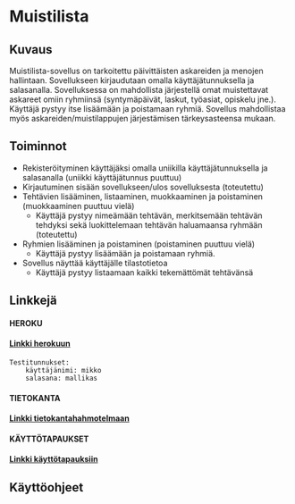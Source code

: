# Muistilista

## Kuvaus

Muistilista-sovellus on tarkoitettu päivittäisten askareiden ja menojen hallintaan. Sovellukseen kirjaudutaan omalla käyttäjätunnuksella ja salasanalla. Sovelluksessa on mahdollista järjestellä omat muistettavat askareet omiin ryhmiinsä (syntymäpäivät, laskut, työasiat, opiskelu jne.). Käyttäjä pystyy itse lisäämään ja poistamaan ryhmiä. Sovellus mahdollistaa myös askareiden/muistilappujen järjestämisen tärkeysasteensa mukaan.

## Toiminnot

  - Rekisteröityminen käyttäjäksi omalla uniikilla käyttäjätunnuksella ja salasanalla (uniikki käyttäjätunnus puuttuu)
  - Kirjautuminen sisään sovellukseen/ulos sovelluksesta (toteutettu)
  - Tehtävien lisääminen, listaaminen, muokkaaminen ja poistaminen (muokkaaminen puuttuu vielä)
  	- Käyttäjä pystyy nimeämään tehtävän, merkitsemään tehtävän tehdyksi sekä luokittelemaan tehtävän haluamaansa ryhmään (toteutettu)
  - Ryhmien lisääminen ja poistaminen (poistaminen puuttuu vielä)
  	- Käyttäjä pystyy lisäämään ja poistamaan ryhmiä.
  - Sovellus näyttää käyttäjälle tilastotietoa
  	- Käyttäjä pystyy listaamaan kaikki tekemättömät tehtävänsä
    
	
## Linkkejä

#### **HEROKU**

#### [Linkki herokuun](https://tsoha-muistilista.herokuapp.com/)
	Testitunnukset: 
		käyttäjänimi: mikko
		salasana: mallikas


#### **TIETOKANTA**

#### [Linkki tietokantahahmotelmaan](https://github.com/danieladasilva/Muistilista/blob/master/documentation/dbschema.md)



#### **KÄYTTÖTAPAUKSET**

#### [Linkki käyttötapauksiin](https://github.com/danieladasilva/Muistilista/blob/master/documentation/stories.md)


## Käyttöohjeet
